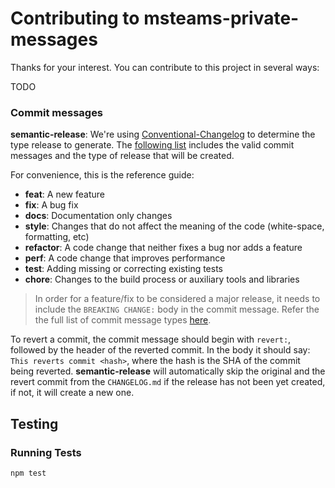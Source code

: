 # Contributing to msteams-private-messages

Thanks for your interest. You can contribute to this project in several ways:

TODO

### Commit messages

**semantic-release**: We're using [Conventional-Changelog](https://github.com/conventional-changelog/commitlint/tree/master/%40commitlint/config-conventional) to determine the type release to generate. The [following list](https://github.com/angular/angular.js/blob/master/DEVELOPERS.md#type) includes the valid commit messages and the type of release that will be created.

For convenience, this is the reference guide:

 - **feat**: A new feature
 - **fix**: A bug fix
 - **docs**: Documentation only changes
 - **style**: Changes that do not affect the meaning of the code (white-space, formatting, etc)
 - **refactor**: A code change that neither fixes a bug nor adds a feature
 - **perf**: A code change that improves performance
 - **test**: Adding missing or correcting existing tests
 - **chore**: Changes to the build process or auxiliary tools and libraries

> In order for a feature/fix to be considered a major release, it needs to include the `BREAKING CHANGE:` body in the commit message. Refer the the full list of commit message types [here](https://github.com/angular/angular.js/blob/master/DEVELOPERS.md#-git-commit-guidelines).

To revert a commit, the commit message should begin with `revert:`, followed by the header of the reverted commit. In the body it should say: `This reverts commit <hash>`, where the hash is the SHA of the commit being reverted. **semantic-release** will automatically skip the original and the revert commit from the `CHANGELOG.md` if the release has not been yet created, if not, it will create a new one.

## Testing

### Running Tests

```bash
npm test
```
